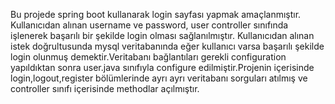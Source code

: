 Bu projede spring boot kullanarak login sayfası yapmak amaçlanmıştır.
Kullanıcıdan alınan username ve password, user controller sınıfında işlenerek başarılı bir şekilde login olması sağlanılmıştır.
Kullanıcıdan alınan istek doğrultusunda mysql veritabanında eğer kullanıcı varsa başarılı şekilde login olunmuş demektir.Veritabanı
bağlantıları gerekli configuration yapıldıktan sonra user.java sınıfıyla configure edilmiştir.Projenin içerisinde login,logout,register
bölümlerinde ayrı ayrı veritabanı sorguları atılmış ve controller sınıfı içerisinde methodlar açılmıştır.
